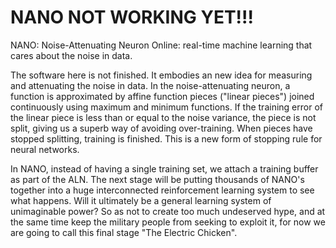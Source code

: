 # NANO NOT WORKING YET!!!

NANO: Noise-Attenuating Neuron Online: real-time machine learning that cares about the noise in data. 

The software here is not finished.  It embodies an new idea for measuring and attenuating the noise in data.  In the noise-attenuating neuron, a function is approximated by affine function pieces ("linear pieces") joined continuously using maximum and minimum functions. If the training error of the linear piece is less than or equal to the noise variance, the piece is not split, giving us a superb way of avoiding over-training. When pieces have stopped splitting, training is finished. This is a new form of stopping rule for neural networks.

In NANO, instead of having a single training set, we attach a training buffer as part of the ALN. The next stage will be putting thousands of NANO's together into a huge interconnected reinforcement learning system to see what happens. Will it ultimately be a general learning system of unimaginable power? So as not to create too much undeserved hype, and at the same time keep the military people from seeking to exploit it, for now we are going to call this final stage "The Electric Chicken".

